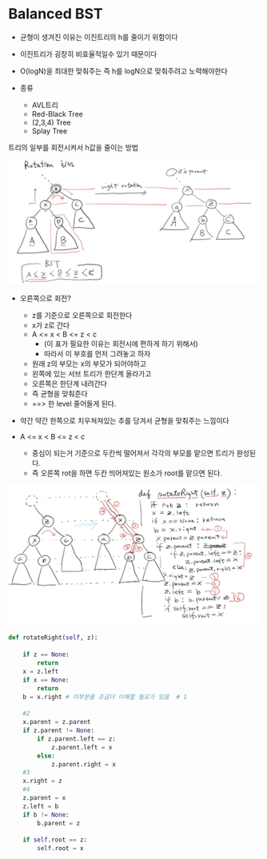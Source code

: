# Balanced BST

- 균형이 생겨진 이유는 이진트리의 h를 줄이기 위함이다

- 이진트리가 굉장히 비효율적일수 있기 때문이다

- O(logN)을 최대한 맞춰주는 즉 h를 logN으로 맞춰주려고 노력해야한다



- 종류
  -  AVL트리
  - Red-Black Tree
  - (2,3,4) Tree
  - Splay Tree



트리의 일부를 회전시켜서 h값을 줄이는 방법

![image-20220218212618584](../../Algorithm/0218_problem_solution.assets/image-20220218212618584.png)

- 오른쪽으로 회전?
  - z를 기준으로 오른쪽으로 회전한다
  - x가 z로 간다
  - A <= x < B <= z < c 
    - (이 표가 필요한 이유는 회전시에 편하게 하기 위해서)
    - 따라서 이 부호를 먼저 그려놓고 하자
  - 원래 z의 부모는 x의 부모가 되어야하고
  - 왼쪽에 있는 서브 트리가 한단계 올라가고
  - 오른쪽은 한단계 내려간다
  - 즉 균형을 맞춰준다 
  - ==> 한 level 줄어들게 된다.

- 약간 약간 한쪽으로 치우쳐져있는 추를 당겨서 균형을 맞춰주는 느낌이다

- A <= x < B <= z < c 
  - 중심이 되는거 기준으로 두칸씩 떨어져서 각각의 부모를 맡으면 트리가 완성된다.
  - 즉 오른쪽 rot을 하면 두칸 띄어져있는 원소가 root를 맡으면 된다.

![image-20220218223414200](../../Algorithm/0218_problem_solution.assets/image-20220218223414200.png)

```python
def rotateRight(self, z):

    if z == None:
        return
    x = z.left
    if x == None:
        return
    b = x.right # 이부분을 조금더 이해할 필요가 있음  # 1

    #2
    x.parent = z.parent
    if z.parent != None:
        if z.parent.left == z:
            z.parent.left = x
        else:
            z.parent.right = x
    #3
    x.right = z
    #4
    z.parent = x
    z.left = b
    if b != None:
        b.parent = z

    if self.root == z:
        self.root = x
```





















